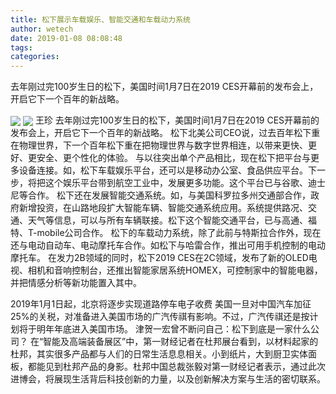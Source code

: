 ```yaml
---
title: 松下展示车载娱乐、智能交通和车载动力系统
author: wetech
date: 2019-01-08 08:08:48
tags: 
categories: 
---
```

去年刚过完100岁生日的松下，美国时间1月7日在2019 CES开幕前的发布会上，开启它下一个百年的新战略。
<!-- more -->
<img align="center" border="0" src="https://imgcdn.yicai.com/uppics/images/2019/01/9ee29a6c4226fa71223417d8cb999a4a.jpg" />
<img align="center" border="0" src="https://imgcdn.yicai.com/uppics/images/2019/01/76ee5353a2f20f88ee8040abdfe7fb25.jpg" />
王珍
去年刚过完100岁生日的松下，美国时间1月7日在2019 CES开幕前的发布会上，开启它下一个百年的新战略。
松下北美公司CEO说，过去百年松下重在物理世界，下一个百年松下重在把物理世界与数字世界相连，以带来更快、更好、更安全、更个性化的体验。
与以往突出单个产品相比，现在松下把平台与更多设备连接。如，松下车载娱乐平台，还可以是移动办公室、食品供应平台。下一步，将把这个娱乐平台带到航空工业中，发展更多功能。这个平台已与谷歌、迪士尼等合作。
松下还在发展智能交通系统。如，与美国科罗拉多州交通部合作，政府新增投资，在山路地段扩大智能车辆、智能交通系统应用。系统提供路况、交通、天气等信息，可以与所有车辆联接。松下这个智能交通平台，已与高通、福特、T-mobile公司合作。
松下的车载动力系统，除了此前与特斯拉合作外，现在还与电动自动车、电动摩托车合作。如松下与哈雷合作，推出可用手机控制的电动摩托车。
在发力2B领域的同时，松下2019 CES在2C领域，发布了新的OLED电视、相机和音响控制台，还推出智能家居系统HOMEX，可控制家中的智能电器，并把情感分析等新功能置入其中。
 
 
2019年1月1日起，北京将逐步实现道路停车电子收费
美国一旦对中国汽车加征25%的关税，对准备进入美国市场的广汽传祺有影响。不过，广汽传祺还是按计划将于明年年底进入美国市场。
津贺一宏曾不断问自己：松下到底是一家什么公司？
在“智能及高端装备展区”中，第一财经记者在杜邦展台看到，以材料起家的杜邦，其实很多产品都与人们的日常生活息息相关。小到纸片，大到厨卫实体面板，都能见到杜邦产品的身影。杜邦中国总裁张毅对第一财经记者表示，通过此次进博会，将展现生活背后科技创新的力量，以及创新解决方案与生活的密切联系。
